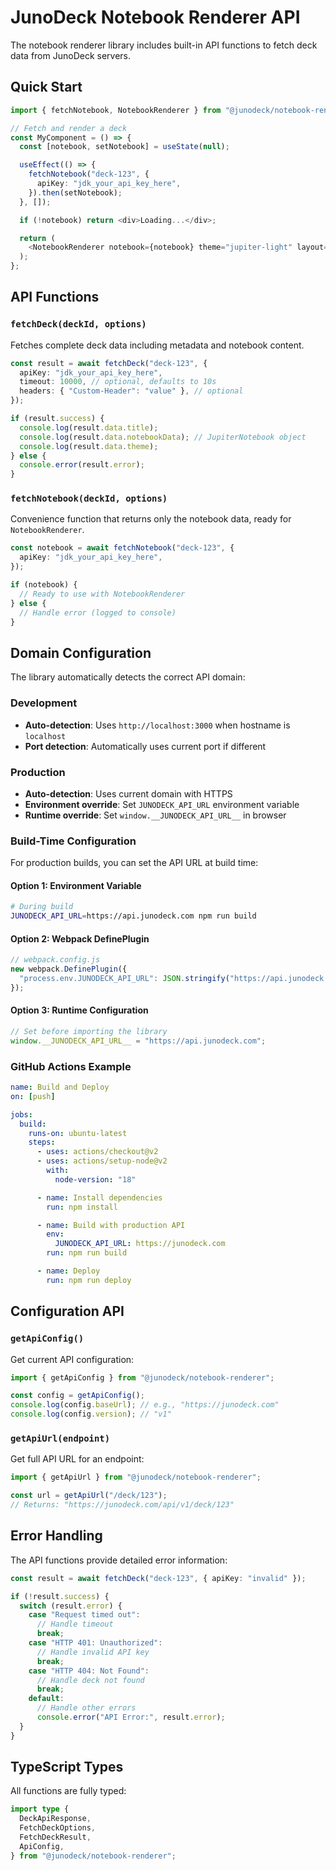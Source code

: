 # JunoDeck Notebook Renderer API

The notebook renderer library includes built-in API functions to fetch deck data from JunoDeck servers.

## Quick Start

```typescript
import { fetchNotebook, NotebookRenderer } from "@junodeck/notebook-renderer";

// Fetch and render a deck
const MyComponent = () => {
  const [notebook, setNotebook] = useState(null);

  useEffect(() => {
    fetchNotebook("deck-123", {
      apiKey: "jdk_your_api_key_here",
    }).then(setNotebook);
  }, []);

  if (!notebook) return <div>Loading...</div>;

  return (
    <NotebookRenderer notebook={notebook} theme="jupiter-light" layout="page" />
  );
};
```

## API Functions

### `fetchDeck(deckId, options)`

Fetches complete deck data including metadata and notebook content.

```typescript
const result = await fetchDeck("deck-123", {
  apiKey: "jdk_your_api_key_here",
  timeout: 10000, // optional, defaults to 10s
  headers: { "Custom-Header": "value" }, // optional
});

if (result.success) {
  console.log(result.data.title);
  console.log(result.data.notebookData); // JupiterNotebook object
  console.log(result.data.theme);
} else {
  console.error(result.error);
}
```

### `fetchNotebook(deckId, options)`

Convenience function that returns only the notebook data, ready for `NotebookRenderer`.

```typescript
const notebook = await fetchNotebook("deck-123", {
  apiKey: "jdk_your_api_key_here",
});

if (notebook) {
  // Ready to use with NotebookRenderer
} else {
  // Handle error (logged to console)
}
```

## Domain Configuration

The library automatically detects the correct API domain:

### Development

- **Auto-detection**: Uses `http://localhost:3000` when hostname is `localhost`
- **Port detection**: Automatically uses current port if different

### Production

- **Auto-detection**: Uses current domain with HTTPS
- **Environment override**: Set `JUNODECK_API_URL` environment variable
- **Runtime override**: Set `window.__JUNODECK_API_URL__` in browser

### Build-Time Configuration

For production builds, you can set the API URL at build time:

#### Option 1: Environment Variable

```bash
# During build
JUNODECK_API_URL=https://api.junodeck.com npm run build
```

#### Option 2: Webpack DefinePlugin

```javascript
// webpack.config.js
new webpack.DefinePlugin({
  "process.env.JUNODECK_API_URL": JSON.stringify("https://api.junodeck.com"),
});
```

#### Option 3: Runtime Configuration

```javascript
// Set before importing the library
window.__JUNODECK_API_URL__ = "https://api.junodeck.com";
```

### GitHub Actions Example

```yaml
name: Build and Deploy
on: [push]

jobs:
  build:
    runs-on: ubuntu-latest
    steps:
      - uses: actions/checkout@v2
      - uses: actions/setup-node@v2
        with:
          node-version: "18"

      - name: Install dependencies
        run: npm install

      - name: Build with production API
        env:
          JUNODECK_API_URL: https://junodeck.com
        run: npm run build

      - name: Deploy
        run: npm run deploy
```

## Configuration API

### `getApiConfig()`

Get current API configuration:

```typescript
import { getApiConfig } from "@junodeck/notebook-renderer";

const config = getApiConfig();
console.log(config.baseUrl); // e.g., "https://junodeck.com"
console.log(config.version); // "v1"
```

### `getApiUrl(endpoint)`

Get full API URL for an endpoint:

```typescript
import { getApiUrl } from "@junodeck/notebook-renderer";

const url = getApiUrl("/deck/123");
// Returns: "https://junodeck.com/api/v1/deck/123"
```

## Error Handling

The API functions provide detailed error information:

```typescript
const result = await fetchDeck("deck-123", { apiKey: "invalid" });

if (!result.success) {
  switch (result.error) {
    case "Request timed out":
      // Handle timeout
      break;
    case "HTTP 401: Unauthorized":
      // Handle invalid API key
      break;
    case "HTTP 404: Not Found":
      // Handle deck not found
      break;
    default:
      // Handle other errors
      console.error("API Error:", result.error);
  }
}
```

## TypeScript Types

All functions are fully typed:

```typescript
import type {
  DeckApiResponse,
  FetchDeckOptions,
  FetchDeckResult,
  ApiConfig,
} from "@junodeck/notebook-renderer";
```
